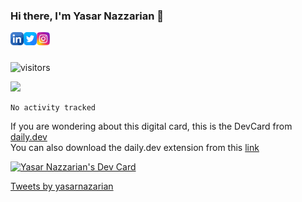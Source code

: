 ### Hi there, I'm Yasar Nazzarian 👋

<!--Social media links-->

<a href="https://ca.linkedin.com/in/yasarnazzarian-98"><img align="left" src="https://raw.githubusercontent.com/Yasar2019/Yasar2019/main/images/linkedin.png" alt="icon | LinkedIn" width="21px"/></a>

<a href="https://www.twitter.com/yasarnazarian/"><img align="left" src="https://raw.githubusercontent.com/Yasar2019/Yasar2019/main/images/twitter.png" alt="icon | Twitter" width="21px"/></a>

<a href="https://www.instagram.com/yasar.nazarian/"><img align="left" src="https://raw.githubusercontent.com/Yasar2019/Yasar2019/main/images/instagram.png" alt="icon | Instagram" width="21px"/></a> <br /><br />

<!--Visitor Counter-->
![visitors](https://visitor-badge.glitch.me/badge?page_id=Yasar2019.Yasar2019)

<img height="180em" src="https://github-readme-stats.vercel.app/api?username=Yasar2019&show_icons=true&hide_border=true&&count_private=true&include_all_commits=true" />

<!--START_SECTION:waka-->

```text
No activity tracked
```

<!--END_SECTION:waka-->

If you are wondering about this digital card, this is the DevCard from [daily.dev](https://daily.dev/)<br />
You can also download the daily.dev extension from this [link](https://api.daily.dev/get?_ga=2.119423488.800246194.1657125023-620882592.1657125023)


<a href="https://app.daily.dev/yas1998"><img src="https://api.daily.dev/devcards/02ff78574b064333b0ea73bd6ba50f95.png?r=uf4" width="400" alt="Yasar Nazzarian's Dev Card"/></a>

<!--
**Yasar2019/Yasar2019** is a ✨ _special_ ✨ repository because its `README.md` (this file) appears on your GitHub profile.

Here are some ideas to get you started:

- 🔭 I’m currently working on ...
- 🌱 I’m currently learning ...
- 👯 I’m looking to collaborate on ...
- 🤔 I’m looking for help with ...
- 💬 Ask me about ...
- 📫 How to reach me: ...
- 😄 Pronouns: ...
- ⚡ Fun fact: ...
-->
<a class="twitter-timeline" href="https://twitter.com/yasarnazarian?ref_src=twsrc%5Etfw">Tweets by yasarnazarian</a> <script async src="https://platform.twitter.com/widgets.js" charset="utf-8"></script>
